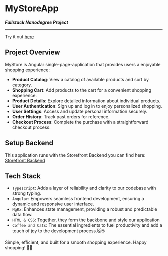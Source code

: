 # MyStoreApp

**_Fullstack Nanodegree Project_**

---

Try it out [here](https://lively-bush-066e13b03.4.azurestaticapps.net/)

## Project Overview

MyStore is Angular single-page-application that provides users a enjoyable shopping experience:

- **Product Catalog**: View a catalog of available products and sort by category.
- **Shopping Cart**: Add products to the cart for a convenient shopping experience.
- **Product Details**: Explore detailed information about individual products.
- **User Authentication**: Sign up and log in to enjoy personalized shopping.
- **User Settings**: Access and update personal information securely.
- **Order History**: Track past orders for reference.
- **Checkout Process**: Complete the purchase with a straightforward checkout process.

## Setup Backend

This application runs with the Storefront Backend you can find here: [Storefront Backend](https://github.com/l3x-fx/Storefront_Backend_Project)

## Tech Stack

- `Typescript`: Adds a layer of reliability and clarity to our codebase with strong typing.
- `Angular`: Empowers seamless frontend development, ensuring a dynamic and responsive user interface.
- `NgRx`: Enhances state management, providing a robust and predictable data flow.
- `HTML & CSS`: Together, they form the backbone and style our application
- `Coffee and Cats`: The essential ingredients to fuel productivity and add a touch of joy to the development process.🐱☕

Simple, efficient, and built for a smooth shopping experience. Happy shopping! 🛒✨
